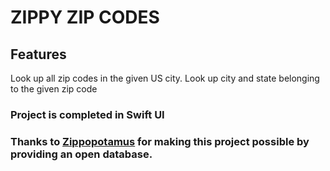 # ZIPPY ZIP CODES

## Features
Look up all zip codes in the given US city.
Look up city and state belonging to the given zip code

### Project is completed in Swift UI
### Thanks to [Zippopotamus](https://github.com/zippopotamus/zippopotamus/blob/master/README.md) for making this project possible by providing an open database.
